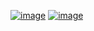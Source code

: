 [![image](https://r.resimlink.com/rKyHXU-.png)](https://resimlink.com/rKyHXU-)
[![image](https://r.resimlink.com/Ucif9yYSj6uz.png)](https://resimlink.com/Ucif9yYSj6uz)
